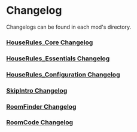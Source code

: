 # Changelog

Changelogs can be found in each mod's directory.

### [HouseRules_Core Changelog](HouseRules_Core/CHANGELOG.md)

### [HouseRules_Essentials Changelog](HouseRules_Essentials/CHANGELOG.md)

### [HouseRules_Configuration Changelog](HouseRules_Configuration/CHANGELOG.md)

### [SkipIntro Changelog](SkipIntro/CHANGELOG.md)

### [RoomFinder Changelog](RoomFinder/CHANGELOG.md)

### [RoomCode Changelog](RoomCode/CHANGELOG.md)
